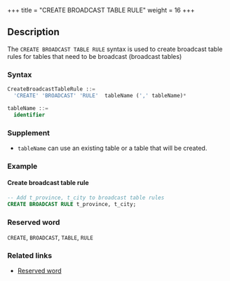 +++
title = "CREATE BROADCAST TABLE RULE"
weight = 16
+++

## Description

The `CREATE BROADCAST TABLE RULE` syntax is used to create broadcast table rules for tables that need to be
broadcast (broadcast tables)

### Syntax

```sql
CreateBroadcastTableRule ::=
  'CREATE' 'BROADCAST' 'RULE'  tableName (',' tableName)* 

tableName ::=
  identifier
```

### Supplement

- `tableName` can use an existing table or a table that will be created.

### Example

#### Create broadcast table rule

```sql
-- Add t_province, t_city to broadcast table rules
CREATE BROADCAST RULE t_province, t_city;
```

### Reserved word

`CREATE`, `BROADCAST`, `TABLE`, `RULE`

### Related links

- [Reserved word](/en/reference/distsql/syntax/reserved-word/)
